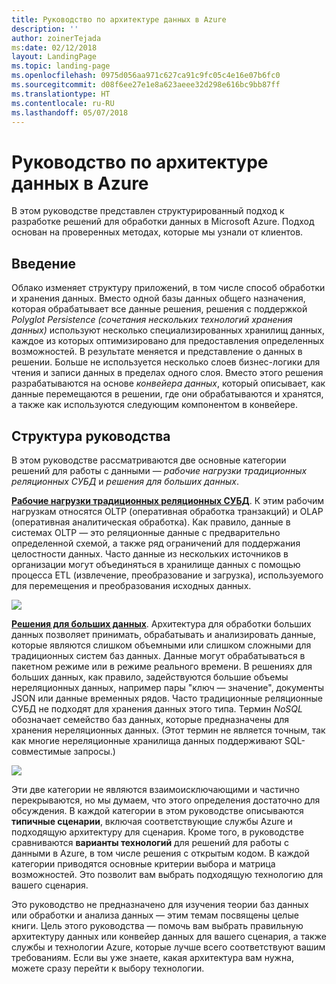 ```yaml
---
title: Руководство по архитектуре данных в Azure
description: ''
author: zoinerTejada
ms:date: 02/12/2018
layout: LandingPage
ms.topic: landing-page
ms.openlocfilehash: 0975d056aa971c627ca91c9fc05c4e16e07b6fc0
ms.sourcegitcommit: d08f6ee27e1e8a623aeee32d298e616bc9bb87ff
ms.translationtype: HT
ms.contentlocale: ru-RU
ms.lasthandoff: 05/07/2018
---
```

# <a name="azure-data-architecture-guide"></a>Руководство по архитектуре данных в Azure

В этом руководстве представлен структурированный подход к разработке решений для обработки данных в Microsoft Azure. Подход основан на проверенных методах, которые мы узнали от клиентов.

## <a name="introduction"></a>Введение

Облако изменяет структуру приложений, в том числе способ обработки и хранения данных. Вместо одной базы данных общего назначения, которая обрабатывает все данные решения, решения с поддержкой _Polyglot Persistence (сочетания нескольких технологий хранения данных)_ используют несколько специализированных хранилищ данных, каждое из которых оптимизировано для предоставления определенных возможностей. В результате меняется и представление о данных в решении. Больше не используется несколько слоев бизнес-логики для чтения и записи данных в пределах одного слоя. Вместо этого решения разрабатываются на основе *конвейера данных*, который описывает, как данные перемещаются в решении, где они обрабатываются и хранятся, а также как используются следующим компонентом в конвейере. 

## <a name="how-this-guide-is-structured"></a>Структура руководства

В этом руководстве рассматриваются две основные категории решений для работы с данными — *рабочие нагрузки традиционных реляционных СУБД* и *решения для больших данных*. 

**[Рабочие нагрузки традиционных реляционных СУБД](./relational-data/index.md)**. К этим рабочим нагрузкам относятся OLTP (оперативная обработка транзакций) и OLAP (оперативная аналитическая обработка). Как правило, данные в системах OLTP — это реляционные данные с предварительно определенной схемой, а также ряд ограничений для поддержания целостности данных. Часто данные из нескольких источников в организации могут объединяться в хранилище данных с помощью процесса ETL (извлечение, преобразование и загрузка), используемого для перемещения и преобразования исходных данных.

![](./images/guide-rdbms.svg)

**[Решения для больших данных](./big-data/index.md)**. Архитектура для обработки больших данных позволяет принимать, обрабатывать и анализировать данные, которые являются слишком объемными или слишком сложными для традиционных систем баз данных. Данные могут обрабатываться в пакетном режиме или в режиме реального времени. В решениях для больших данных, как правило, задействуются большие объемы нереляционных данных, например пары "ключ — значение", документы JSON или данные временных рядов. Часто традиционные реляционные СУБД не подходят для хранения данных этого типа. Термин *NoSQL* обозначает семейство баз данных, которые предназначены для хранения нереляционных данных. (Этот термин не является точным, так как многие нереляционные хранилища данных поддерживают SQL-совместимые запросы.)

![](./images/guide-big-data.svg)

Эти две категории не являются взаимоисключающими и частично перекрываются, но мы думаем, что этого определения достаточно для обсуждения. В каждой категории в этом руководстве описываются **типичные сценарии**, включая соответствующие службы Azure и подходящую архитектуру для сценария. Кроме того, в руководстве сравниваются **варианты технологий** для решений для работы с данными в Azure, в том числе решения с открытым кодом. В каждой категории приводятся основные критерии выбора и матрица возможностей. Это позволит вам выбрать подходящую технологию для вашего сценария. 

Это руководство не предназначено для изучения теории баз данных или обработки и анализа данных &mdash; этим темам посвящены целые книги. Цель этого руководства — помочь вам выбрать правильную архитектуру данных или конвейер данных для вашего сценария, а также службы и технологии Azure, которые лучше всего соответствуют вашим требованиям. Если вы уже знаете, какая архитектура вам нужна, можете сразу перейти к выбору технологии.
